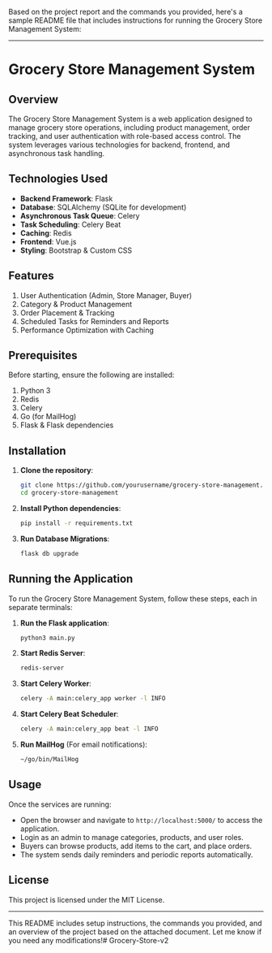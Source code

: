 Based on the project report and the commands you provided, here's a sample README file that includes instructions for running the Grocery Store Management System:

---

# Grocery Store Management System

## Overview

The Grocery Store Management System is a web application designed to manage grocery store operations, including product management, order tracking, and user authentication with role-based access control. The system leverages various technologies for backend, frontend, and asynchronous task handling.

## Technologies Used

- **Backend Framework**: Flask
- **Database**: SQLAlchemy (SQLite for development)
- **Asynchronous Task Queue**: Celery
- **Task Scheduling**: Celery Beat
- **Caching**: Redis
- **Frontend**: Vue.js
- **Styling**: Bootstrap & Custom CSS

## Features

1. User Authentication (Admin, Store Manager, Buyer)
2. Category & Product Management
3. Order Placement & Tracking
4. Scheduled Tasks for Reminders and Reports
5. Performance Optimization with Caching

## Prerequisites

Before starting, ensure the following are installed:

1. Python 3
2. Redis
3. Celery
4. Go (for MailHog)
5. Flask & Flask dependencies

## Installation

1. **Clone the repository**:

   ```bash
   git clone https://github.com/yourusername/grocery-store-management.git
   cd grocery-store-management
   ```

2. **Install Python dependencies**:

   ```bash
   pip install -r requirements.txt
   ```

3. **Run Database Migrations**:

   ```bash
   flask db upgrade
   ```

## Running the Application

To run the Grocery Store Management System, follow these steps, each in separate terminals:

1. **Run the Flask application**:

   ```bash
   python3 main.py
   ```

2. **Start Redis Server**:

   ```bash
   redis-server
   ```

3. **Start Celery Worker**:

   ```bash
   celery -A main:celery_app worker -l INFO
   ```

4. **Start Celery Beat Scheduler**:

   ```bash
   celery -A main:celery_app beat -l INFO
   ```

5. **Run MailHog** (For email notifications):

   ```bash
   ~/go/bin/MailHog
   ```

## Usage

Once the services are running:

- Open the browser and navigate to `http://localhost:5000/` to access the application.
- Login as an admin to manage categories, products, and user roles.
- Buyers can browse products, add items to the cart, and place orders.
- The system sends daily reminders and periodic reports automatically.

## License

This project is licensed under the MIT License.

---

This README includes setup instructions, the commands you provided, and an overview of the project based on the attached document. Let me know if you need any modifications!# Grocery-Store-v2